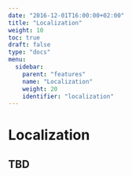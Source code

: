 ```yaml
---
date: "2016-12-01T16:00:00+02:00"
title: "Localization"
weight: 10
toc: true
draft: false
type: "docs"
menu:
  sidebar:
    parent: "features"
    name: "Localization"
    weight: 20
    identifier: "localization"
---
```


# Localization

## TBD
